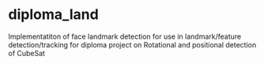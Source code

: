 # diploma_land
Implementatiton of face landmark detection for use in landmark/feature detection/tracking for diploma project on Rotational and positional detection of CubeSat
